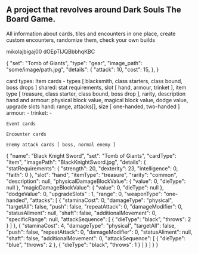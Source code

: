 ## A project that revolves around Dark Souls The Board Game.
All information about cards, tiles and encounters in one place, create custom encounters, randomize them, check your own builds

mikolajbigaj00
dOEpTlJQBbbhqKBC

{
    "set": "Tomb of Giants",
    "type": "gear",
    "image_path": "some/image/path.jpg",
    "details": {
        "attack": 10,
        "cost": 15,
    },
}

card types: 
    Item cards - types [ blacksmith, class starters, class bound, boss drops ]
        shared: stat requirements, slot [ hand, armour, trinket ], item type [ treasure, class starter, class bound, boss drop ], rarity, description
            hand and armour: physical block value, magical block value, dodge value, upgrade slots
                hand: range, attacks[], size [ one-handed, two-handed ]
                armour: -
            trinket: -

    Event cards

    Encounter cards

    Enemy attack cards [ boss, normal enemy ]

{
    "name": "Black Knight Sword",
    "set": "Tomb of Giants",
    "cardType": "item",
    "imagePath": "BlackKnightSword.jpg",
    "details": {
        "statRequirements": {
            "strength": 20,
            "dexterity": 23,
            "intelligence": 0,
            "faith": 0
        },
        "slot": "hand",
        "itemType": "treasure",
        "rarity": "common",
        "description": null,
        "physicalDamageBlockValue": {
            "value": 0,
            "dieType": null
        },
        "magicDamageBlockValue": {
            "value": 0,
            "dieType": null
        },
        "dodgeValue": 0,
        "upgradeSlots" : 1,
        "range": 0,
        "weaponType": "one-handed",
        "attacks": [
            {
                "staminaCost": 0,
                "damageType": "physical",
                "targetAll": false,
                "push": false,
                "repeatAttack": 0,
                "damageModifier": 0,
                "statusAliment": null,
                "shaft": false,
                "additionalMovement": 0,
                "specificRange": null,
                "attackSequence": [
                    {
                        "dieType": "black",
                        "throws": 2
                    }
                ]
            },
            {
                "staminaCost": 4,
                "damageType": "physical",
                "targetAll": false,
                "push": false,
                "repeatAttack": 0,
                "damageModifier": 0,
                "statusAliment": null,
                "shaft": false,
                "additionalMovement": 0,
                "attackSequence": [
                    {
                        "dieType": "blue",
                        "throws": 2
                    },
                    {
                        "dieType": "black",
                        "throws": 1
                    }
                ]
            }
        ]
    }
}